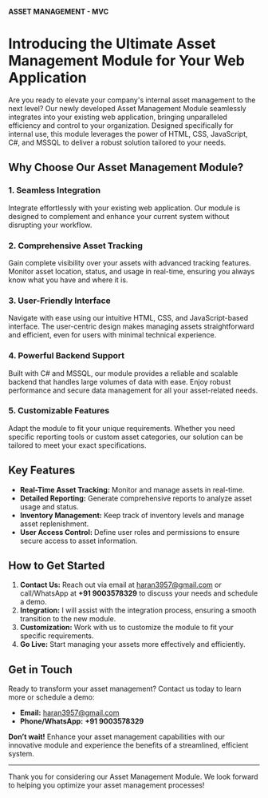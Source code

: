 **ASSET MANAGEMENT - MVC**
# **Introducing the Ultimate Asset Management Module for Your Web Application**

Are you ready to elevate your company's internal asset management to the next level? Our newly developed Asset Management Module seamlessly integrates into your existing web application, bringing unparalleled efficiency and control to your organization. Designed specifically for internal use, this module leverages the power of HTML, CSS, JavaScript, C#, and MSSQL to deliver a robust solution tailored to your needs.

## **Why Choose Our Asset Management Module?**

### **1. Seamless Integration**

Integrate effortlessly with your existing web application. Our module is designed to complement and enhance your current system without disrupting your workflow.

### **2. Comprehensive Asset Tracking**

Gain complete visibility over your assets with advanced tracking features. Monitor asset location, status, and usage in real-time, ensuring you always know what you have and where it is.

### **3. User-Friendly Interface**

Navigate with ease using our intuitive HTML, CSS, and JavaScript-based interface. The user-centric design makes managing assets straightforward and efficient, even for users with minimal technical experience.

### **4. Powerful Backend Support**

Built with C# and MSSQL, our module provides a reliable and scalable backend that handles large volumes of data with ease. Enjoy robust performance and secure data management for all your asset-related needs.

### **5. Customizable Features**

Adapt the module to fit your unique requirements. Whether you need specific reporting tools or custom asset categories, our solution can be tailored to meet your exact specifications.

## **Key Features**

- **Real-Time Asset Tracking:** Monitor and manage assets in real-time.
- **Detailed Reporting:** Generate comprehensive reports to analyze asset usage and status.
- **Inventory Management:** Keep track of inventory levels and manage asset replenishment.
- **User Access Control:** Define user roles and permissions to ensure secure access to asset information.

## **How to Get Started**

1. **Contact Us:** Reach out via email at [haran3957@gmail.com](mailto:haran3957@gmail.com) or call/WhatsApp at **+91 9003578329** to discuss your needs and schedule a demo.
2. **Integration:** I will assist with the integration process, ensuring a smooth transition to the new module.
3. **Customization:** Work with us to customize the module to fit your specific requirements.
4. **Go Live:** Start managing your assets more effectively and efficiently.

## **Get in Touch**

Ready to transform your asset management? Contact us today to learn more or schedule a demo:

- **Email:** [haran3957@gmail.com](mailto:haran3957@gmail.com)
- **Phone/WhatsApp:** **+91 9003578329**

**Don’t wait!** Enhance your asset management capabilities with our innovative module and experience the benefits of a streamlined, efficient system.

---

Thank you for considering our Asset Management Module. We look forward to helping you optimize your asset management processes!

